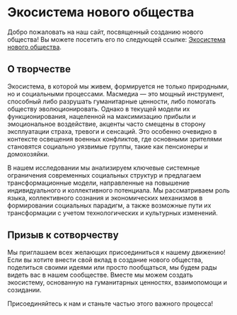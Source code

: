 # Экосистема нового общества

Добро пожаловать на наш сайт, посвященный созданию нового общества! Вы можете посетить его по следующей ссылке: [Экосистема нового общества](https://ramanzes.github.io/glavbook).

## О творчестве

Экосистема, в которой мы живем, формируется не только природными, но и социальными процессами. Масмедиа — это мощный инструмент, способный либо разрушать гуманитарные ценности, либо помогать обществу эволюционировать. Однако в текущей модели их функционирования, нацеленной на максимизацию прибыли и эмоциональное воздействие, акценты часто смещены в сторону эксплуатации страха, тревоги и сенсаций. Это особенно очевидно в контексте освещения военных конфликтов, где основными зрителями становятся социально уязвимые группы, такие как пенсионеры и домохозяйки.

В нашем исследовании мы анализируем ключевые системные ограничения современных социальных структур и предлагаем трансформационные модели, направленные на повышение индивидуального и коллективного потенциала. Мы рассматриваем роль языка, коллективного сознания и экономических механизмов в формировании социальных парадигм, а также возможные пути их трансформации с учетом технологических и культурных изменений.

## Призыв к сотворчеству

Мы приглашаем всех желающих присоединиться к нашему движению! Если вы хотите внести свой вклад в создание нового общества, поделиться своими идеями или просто пообщаться, мы будем рады видеть вас в нашем сообществе. Вместе мы можем создать экосистему, основанную на гуманитарных ценностях, взаимопомощи и созидании.

Присоединяйтесь к нам и станьте частью этого важного процесса!
